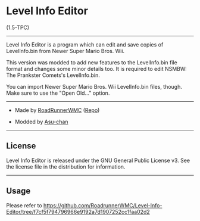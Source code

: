 # Level Info Editor
(1.5-TPC)

----------------------------------------------------------------

Level Info Editor is a program which can edit and save copies of LevelInfo.bin from Newer Super Mario Bros. Wii.

This version was modded to add new features to the LevelInfo.bin file format and changes some minor details too. It is required to edit NSMBW: The Prankster Comets's LevelInfo.bin.

You can import Newer Super Mario Bros. Wii LevelInfo.bin files, though. Make sure to use the "Open Old..." option.

----------------------------------------------------------------

* Made by [RoadRunnerWMC](https://github.com/RoadrunnerWMC) ([Repo](https://github.com/RoadrunnerWMC/Level-Info-Editor))

* Modded by [Asu-chan](https://github.com/Asu-chan)

----------------------------------------------------------------

## License

Level Info Editor is released under the GNU General Public License v3.
See the license file in the distribution for information.

----------------------------------------------------------------

## Usage

Please refer to https://github.com/RoadrunnerWMC/Level-Info-Editor/tree/f7cf5f794796966e9192a7d1907252cc1faa02d2